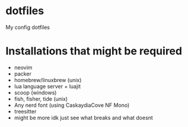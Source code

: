 # dotfiles
My config dotfiles

# Installations that might be required
- neovim
- packer
- homebrew/linuxbrew (unix)
- lua language server + luajit
- scoop (windows)
- fish, fisher, tide (unix)
- Any nerd font (using CaskaydiaCove NF Mono)
- treesitter
- might be more idk just see what breaks and what doesnt
